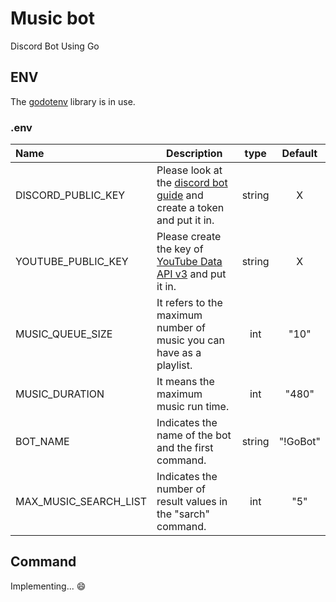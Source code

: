 # Music bot

Discord Bot Using Go

## ENV

The [godotenv](godotenv) library is in use.  

### .env
|Name|Description|type|Default|
|:---|---|:---:|:---:|
|DISCORD_PUBLIC_KEY|Please look at the [discord bot guide](https://discord.com/developers/docs/getting-started#step-1-creating-an-app) and create a token and put it in.|string|X|
|YOUTUBE_PUBLIC_KEY|Please create the key of [YouTube Data API v3](https://developers.google.com/youtube/v3/docs?hl=en) and put it in.|string|X|
|MUSIC_QUEUE_SIZE|It refers to the maximum number of music you can have as a playlist.|int|"10"|
|MUSIC_DURATION|It means the maximum music run time.|int|"480"|
|BOT_NAME|Indicates the name of the bot and the first command.|string|"!GoBot"|
|MAX_MUSIC_SEARCH_LIST|Indicates the number of result values in the "sarch" command.|int|"5"|

## Command

Implementing... 😄
